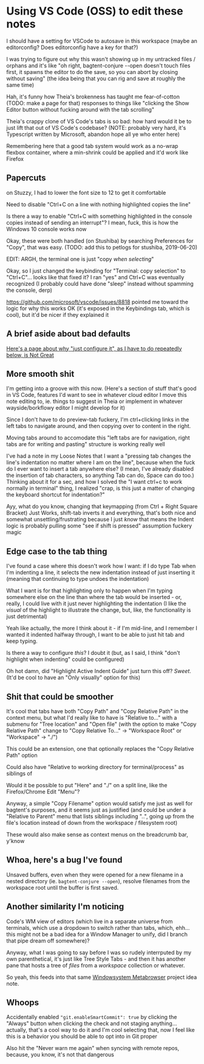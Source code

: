 # Using VS Code (OSS) to edit these notes

I should have a setting for VSCode to autosave in this workspace (maybe an editorconfig? Does editorconfig have a key for that?)

I was trying to figure out why this wasn't showing up in my untracked files / orphans and it's like "oh right, bagtent-conjure --open doesn't touch files first, it spawns the editor to do the save, so you can abort by closing without saving" (the idea being that you can rig and save at roughly the same time)

Hah, it's funny how Theia's brokenness has taught me fear-of-cotton (TODO: make a page for that) responses to things like "clicking the Show Editor button without fucking around with the tab scrolling"

Theia's crappy clone of VS Code's tabs is so bad: how hard would it be to just lift that out of VS Code's codebase? (NOTE: probably very hard, it's Typescript written by Microsoft, abandon hope all ye who enter here)

Remembering here that a good tab system would work as a no-wrap flexbox container, where a min-shrink could be applied and it'd work like Firefox

## Papercuts

on Stuzzy, I had to lower the font size to 12 to get it comfortable

Need to disable "Ctrl+C on a line with nothing highlighted copies the line"

Is there a way to enable "Ctrl+C with something highlighted in the console copies instead of sending an interrupt"? I mean, fuck, this is how the Windows 10 console works now

Okay, these were both handled (on Stushiba) by searching Preferences for "Copy", that was easy. (TODO: add this to petlogs for stushiba, 2019-06-20)

EDIT: ARGH, the terminal one is just "copy *when selecting*"

Okay, so I just changed the keybinding for "Terminal: copy selection" to "Ctrl+C"... looks like that fixed it? I ran "yes" and Ctrl+C was eventually recognized (I probably could have done "sleep" instead without spamming the console, derp)

https://github.com/microsoft/vscode/issues/8818 pointed me toward the logic for why this works OK (it's exposed in the Keybindings tab, which is cool), but it'd be nicer if they explained it

## A brief aside about bad defaults

[Here's a page about why "just configure it", as I have to do repeatedly below, is Not Great](g6hxw-14rnq-c5a5j-n4h4f-fnfpj)

## More smooth shit

I'm getting into a groove with this now. (Here's a section of stuff that's good in VS Code, features I'd want to see in whatever cloud editor I move this note editing to, ie. things to suggest in Theia or implement in whatever wayside/borkflowy editor I might develop for it)

Since I don't have to do preview-tab fuckery, I'm ctrl+clicking links in the left tabs to navigate around, and then copying over to content in the right.

Moving tabs around to accomodate this "left tabs are for navigation, right tabs are for writing and pasting" structure is working really well

I've had a note in my Loose Notes that I want a "pressing tab changes the line's indentation no matter where I am on the line", because when the fuck do I ever want to insert a tab anywhere else? (I mean, I've already disabled the insertion of tab characters, so anything Tab can do, Space can do too.) Thinking about it for a sec, and how I solved the "I want ctrl+c to work normally in terminal" thing, I realized "crap, is this just a matter of changing the keyboard shortcut for indentation?"

Ayy, what do you know, changing that keymapping (from Ctrl + Right Square Bracket) Just Works, shift-tab inverts it and everything, that's both nice and somewhat unsettling/frustrating because I just *know* that means the Indent logic is probably pulling some "see if shift is pressed" assumption fuckery magic

## Edge case to the tab thing

I've found a case where this doesn't work how I want: if I do type Tab when I'm indenting a line, it selects the new indentation instead of just inserting it (meaning that continuing to type undoes the indentation)

What I want is for that highlighting only to happen when I'm typing somewhere else on the line than where the tab would be inserted - or, really, I could live with it just never highlighting the indentation (I like the *visual* of the highlight to illustrate the change, but, like, the functionality is just detrimental)

Yeah like actually, the more I think about it - if I'm mid-line, and I remember I wanted it indented halfway through, I want to be able to just hit tab and keep typing.

Is there a way to configure *this*? I doubt it (but, as I said, I think "don't highlight when indenting" could be configured)

Oh hot damn, did "Highlight Active Indent Guide" just turn this off? *Sweet*. (It'd be cool to have an "Only visually" option for this)

## Shit that could be smoother

It's cool that tabs have both "Copy Path" and "Copy Relative Path" in the context menu, but what I'd really like to have is "Relative to..." with a submenu for "Tree location" and "Open file" (with the option to make "Copy Relative Path" change to "Copy Relative To..." -> "Workspace Root" or "Workspace" -> "./")

This could be an extension, one that optionally replaces the "Copy Relative Path" option

Could also have "Relative to working directory for terminal/process" as siblings of

Would it be possible to put "Here" and "./" on a split line, like the Firefox/Chrome Edit "Menu"?

Anyway, a simple "Copy Filename" option would satisfy me just as well for bagtent's purposes, and it seems just as justified (and could be under a "Relative to Parent" menu that lists siblings including "..", going up from the file's location instead of down from the workspace / filesystem root)

These would also make sense as context menus on the breadcrumb bar, y'know

## Whoa, here's a bug I've found

Unsaved buffers, even when they were opened for a new filename in a nested directory (ie. `bagtent-conjure --open`), resolve filenames from the workspace root until the buffer is first saved.

## Another similarity I'm noticing

Code's WM view of editors (which live in a separate universe from terminals, which use a dropdown to switch rather than tabs, which, ehh... this might not be a bad idea for a Window Manager to unify, did I branch that pipe dream off somewhere)?

Anyway, what I was going to say before I was so rudely interrputed by my own parenthetical, it's just like Tree Style Tabs - and then it has another pane that hosts a tree of *files* from a *workspace* collection or whatever.

So yeah, this feeds into that same [Windowsystem Metabrowser](41v84-ycwdn-4p91p-4xt5f-kn96k) project idea note.

## Whoops

Accidentally enabled `"git.enableSmartCommit": true` by clicking the "Always" button when clicking the check and not staging anything... actually, that's a cool way to do it and I'm cool selecting that, now I feel like this is a behavior you should be able to opt into in Git proper

Also hit the "Never warn me again" when syncing with remote repos, because, you know, it's not that dangerous
